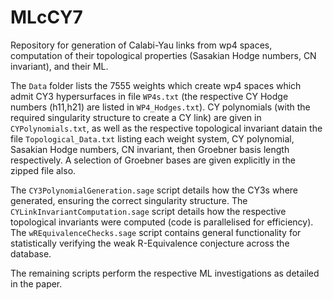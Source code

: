 # MLcCY7
Repository for generation of Calabi-Yau links from wp4 spaces, computation of their topological properties (Sasakian Hodge numbers, CN invariant), and their ML.

The `Data` folder lists the 7555 weights which create wp4 spaces which admit CY3 hypersurfaces in file `WP4s.txt` (the respective CY Hodge numbers (h11,h21) are listed in `WP4_Hodges.txt`). CY polynomials (with the required singularity structure to create a CY link) are given in `CYPolynomials.txt`, as well as the respective topological invariant datain the file `Topological_Data.txt` listing each weight system, CY polynomial, Sasakian Hodge numbers, CN invariant, then Groebner basis length respectively. A selection of Groebner bases are given explicitly in the zipped file also.    

The `CY3PolynomialGeneration.sage` script details how the CY3s where generated, ensuring the correct singularity structure. The `CYLinkInvariantComputation.sage` script details how the respective topological invariants were computed (code is parallelised for efficiency). The `wREquivalenceChecks.sage` script contains general functionality for statistically verifying the weak R-Equivalence conjecture across the database.        

The remaining scripts perform the respective ML investigations as detailed in the paper.       

